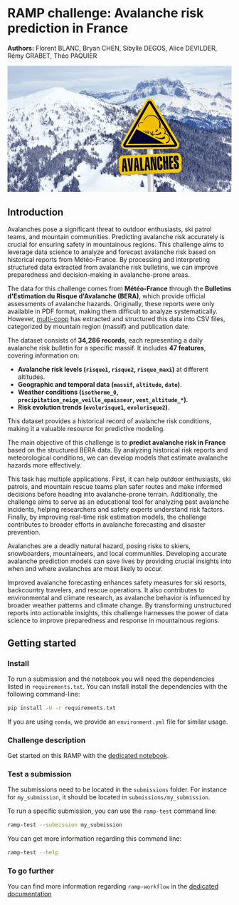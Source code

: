 # RAMP challenge: Avalanche risk prediction in France

**Authors:** Florent BLANC, Bryan CHEN, Sibylle DEGOS, Alice DEVILDER, Rémy GRABET, Théo PAQUIER

![Avalanche risk prediction Wallpaper](img/avalanche.jpg)

## Introduction

Avalanches pose a significant threat to outdoor enthusiasts, ski patrol teams, and mountain communities. Predicting avalanche risk accurately is crucial for ensuring safety in mountainous regions. This challenge aims to leverage data science to analyze and forecast avalanche risk based on historical reports from Météo-France. By processing and interpreting structured data extracted from avalanche risk bulletins, we can improve preparedness and decision-making in avalanche-prone areas.  

The data for this challenge comes from **Météo-France** through the **Bulletins d'Estimation du Risque d'Avalanche (BERA)**, which provide official assessments of avalanche hazards. Originally, these reports were only available in PDF format, making them difficult to analyze systematically. However, [multi-coop](https://gitlab.com/multi-coop/meteofrance_bra_hist) has extracted and structured this data into CSV files, categorized by mountain region (massif) and publication date.

The dataset consists of **34,286 records**, each representing a daily avalanche risk bulletin for a specific massif. It includes **47 features**, covering information on:
- **Avalanche risk levels (`risque1`, `risque2`, `risque_maxi`)** at different altitudes.
- **Geographic and temporal data (`massif`, `altitude`, `date`)**.
- **Weather conditions (`isotherme_0`, `precipitation_neige_veille_epaisseur`, `vent_altitude_*`)**.
- **Risk evolution trends (`evolurisque1`, `evolurisque2`)**.

This dataset provides a historical record of avalanche risk conditions, making it a valuable resource for predictive modeling.

The main objective of this challenge is to **predict avalanche risk in France** based on the structured BERA data. By analyzing historical risk reports and meteorological conditions, we can develop models that estimate avalanche hazards more effectively.  

This task has multiple applications. First, it can help outdoor enthusiasts, ski patrols, and mountain rescue teams plan safer routes and make informed decisions before heading into avalanche-prone terrain. Additionally, the challenge aims to serve as an educational tool for analyzing past avalanche incidents, helping researchers and safety experts understand risk factors. Finally, by improving real-time risk estimation models, the challenge contributes to broader efforts in avalanche forecasting and disaster prevention.  

Avalanches are a deadly natural hazard, posing risks to skiers, snowboarders, mountaineers, and local communities. Developing accurate avalanche prediction models can save lives by providing crucial insights into when and where avalanches are most likely to occur.  

Improved avalanche forecasting enhances safety measures for ski resorts, backcountry travelers, and rescue operations. It also contributes to environmental and climate research, as avalanche behavior is influenced by broader weather patterns and climate change. By transforming unstructured reports into actionable insights, this challenge harnesses the power of data science to improve preparedness and response in mountainous regions.  

<!-- 
Describe the challenge, in particular:

- Where the data comes from?
- What is the task this challenge aims to solve?
- Why does it matter? -->

## Getting started

### Install

To run a submission and the notebook you will need the dependencies listed
in `requirements.txt`. You can install install the dependencies with the
following command-line:

```bash
pip install -U -r requirements.txt
```

If you are using `conda`, we provide an `environment.yml` file for similar
usage.

### Challenge description

Get started on this RAMP with the
[dedicated notebook](template_starting_kit.ipynb).

### Test a submission

The submissions need to be located in the `submissions` folder. For instance
for `my_submission`, it should be located in `submissions/my_submission`.

To run a specific submission, you can use the `ramp-test` command line:

```bash
ramp-test --submission my_submission
```

You can get more information regarding this command line:

```bash
ramp-test --help
```

### To go further

You can find more information regarding `ramp-workflow` in the
[dedicated documentation](https://paris-saclay-cds.github.io/ramp-docs/ramp-workflow/stable/using_kits.html)
